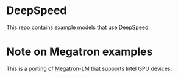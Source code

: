 
# DeepSpeed
This repo contains example models that use [DeepSpeed](https://github.com/microsoft/DeepSpeed).

# Note on Megatron examples

This is a porting of [Megatron-LM](https://github.com/microsoft/DeepSpeedExamples/tree/master/megatron/Megatron-LM) that supports Intel GPU devices.

